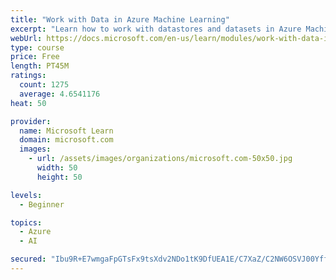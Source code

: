 ```yaml
---
title: "Work with Data in Azure Machine Learning"
excerpt: "Learn how to work with datastores and datasets in Azure Machine Learning."
webUrl: https://docs.microsoft.com/en-us/learn/modules/work-with-data-in-aml/
type: course
price: Free
length: PT45M
ratings:
  count: 1275
  average: 4.6541176
heat: 50

provider:
  name: Microsoft Learn
  domain: microsoft.com
  images:
    - url: /assets/images/organizations/microsoft.com-50x50.jpg
      width: 50
      height: 50

levels:
  - Beginner

topics:
  - Azure
  - AI

secured: "Ibu9R+E7wmgaFpGTsFx9tsXdv2NDo1tK9DfUEA1E/C7XaZ/C2NW6OSVJ00Yffi99zk5ARahwspME1UjaO4jEKcRJFCUHTbepiQf82dCRTru69B0DQ1E0/Wm7lZXTeJzrO0v8hWg/WZbal0GAFLphO0UgatsIYPkQTJ71JrWKfBkbiJIFwjFUQFQYYeH8bqi4d1pf2p3cVqo29kgZsQXeBSWW80scwXTEqEzCZYoZoNaaZQNT5qXBC6+tiE76F45Nr59ntWKJkirUIQ4+1X2tqqZhDofzgdQEgUrXYNr63XUNwS7/GGmlk5+KQe+7l2qMcPQcBNnUqDRTJjCIQiwChl5VIHr1Tebj1OuREAwJT7UECANyGILKa7F6Z5TCgAd1L8++6k55SUHTewQPAVzLUmAKyKaowpwuijE7PdQXGYo=;aZb0G3CijXQ5xLl+/IFbaQ=="
---
```


